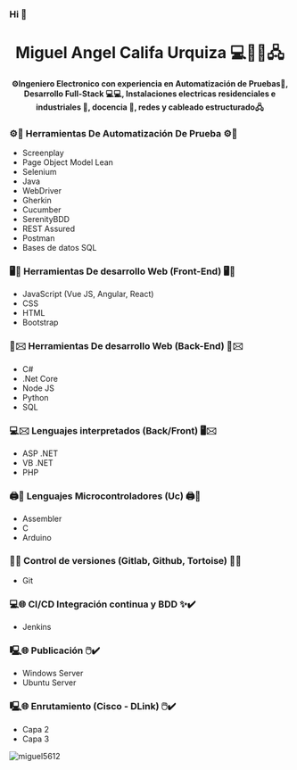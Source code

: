 
### Hi 👋
<div align='center'>
  <h1> Miguel Angel Califa Urquiza 💻🔌🏫🖧</h1>
  <b>⚙Ingeniero Electronico con experiencia en Automatización de Pruebas🧾, Desarrollo Full-Stack 💻💻, Instalaciones electricas residenciales e industriales 🔌, docencia 🏫, redes y cableado estructurado🖧 </b>
</div>


### ⚙️🤖 Herramientas De Automatización De Prueba ⚙️🤖
<ul>
  <li>Screenplay</li>
  <li>Page Object Model Lean</li>
  <li>Selenium</li>
  <li>Java</li>
  <li>WebDriver</li>
  <li>Gherkin</li>
  <li>Cucumber</li>
  <li>SerenityBDD</li>
  <li>REST Assured</li>
  <li>Postman</li>
  <li>Bases de datos SQL</li>
</ul>

### 🖥️🎨 Herramientas De desarrollo Web (Front-End) 🖥️🎨
<ul>
  <li>JavaScript (Vue JS, Angular, React)</li>
  <li>CSS</li>
  <li>HTML</li>
  <li>Bootstrap</li>  
</ul>

### 🔢🖂 Herramientas De desarrollo Web (Back-End) 🔢🖂
<ul>
  <li>C#</li>
  <li>.Net Core</li>
  <li>Node JS</li>
  <li>Python</li>  
  <li>SQL</li>
</ul>

### 💻🖂 Lenguajes interpretados (Back/Front) 🖥️🖂
<ul>
  <li>ASP .NET</li>
  <li>VB .NET</li>
  <li>PHP</li>
</ul>

### 🖨️📠 Lenguajes Microcontroladores (Uc) 🖨️📠
<ul>
  <li>Assembler</li>
  <li>C</li>
  <li>Arduino</li>
</ul>


### 🌳🌳 Control de versiones (Gitlab, Github, Tortoise) 🌳🌳
<ul>
  <li>Git</li>
</ul>

### 💻🌐 CI/CD Integración continua y BDD ✨✔️
<ul>
  <li>Jenkins</li>
</ul>

### 🖳🌐 Publicación 🖱️✔️
<ul>
  <li>Windows Server</li>
  <li>Ubuntu Server</li>
</ul>

### 🖳🌐 Enrutamiento (Cisco - DLink) 🖱️✔️
<ul>
  <li>Capa 2</li>
  <li>Capa 3</li>
</ul>


<img src="https://github-readme-stats.vercel.app/api?username=miguel5612&show_icons=true&theme=dracula&hide=stars,issues" alt="miguel5612" />
